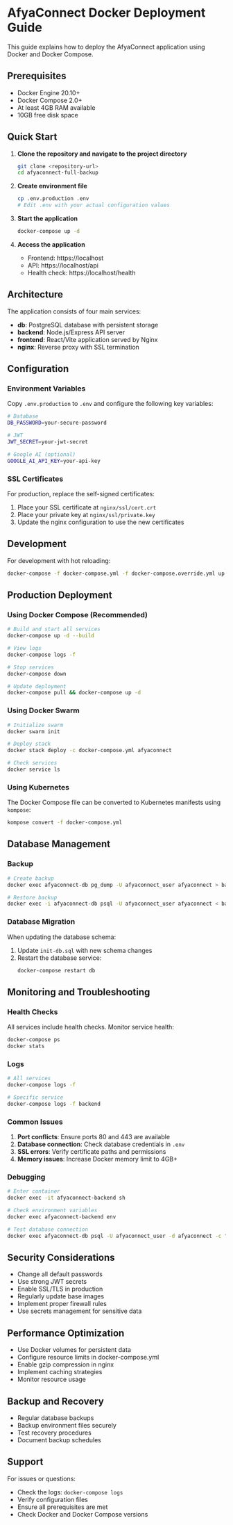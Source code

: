 # AfyaConnect Docker Deployment Guide

This guide explains how to deploy the AfyaConnect application using Docker and Docker Compose.

## Prerequisites

- Docker Engine 20.10+
- Docker Compose 2.0+
- At least 4GB RAM available
- 10GB free disk space

## Quick Start

1. **Clone the repository and navigate to the project directory**
   ```bash
   git clone <repository-url>
   cd afyaconnect-full-backup
   ```

2. **Create environment file**
   ```bash
   cp .env.production .env
   # Edit .env with your actual configuration values
   ```

3. **Start the application**
   ```bash
   docker-compose up -d
   ```

4. **Access the application**
   - Frontend: https://localhost
   - API: https://localhost/api
   - Health check: https://localhost/health

## Architecture

The application consists of four main services:

- **db**: PostgreSQL database with persistent storage
- **backend**: Node.js/Express API server
- **frontend**: React/Vite application served by Nginx
- **nginx**: Reverse proxy with SSL termination

## Configuration

### Environment Variables

Copy `.env.production` to `.env` and configure the following key variables:

```bash
# Database
DB_PASSWORD=your-secure-password

# JWT
JWT_SECRET=your-jwt-secret

# Google AI (optional)
GOOGLE_AI_API_KEY=your-api-key
```

### SSL Certificates

For production, replace the self-signed certificates:

1. Place your SSL certificate at `nginx/ssl/cert.crt`
2. Place your private key at `nginx/ssl/private.key`
3. Update the nginx configuration to use the new certificates

## Development

For development with hot reloading:

```bash
docker-compose -f docker-compose.yml -f docker-compose.override.yml up
```

## Production Deployment

### Using Docker Compose (Recommended)

```bash
# Build and start all services
docker-compose up -d --build

# View logs
docker-compose logs -f

# Stop services
docker-compose down

# Update deployment
docker-compose pull && docker-compose up -d
```

### Using Docker Swarm

```bash
# Initialize swarm
docker swarm init

# Deploy stack
docker stack deploy -c docker-compose.yml afyaconnect

# Check services
docker service ls
```

### Using Kubernetes

The Docker Compose file can be converted to Kubernetes manifests using `kompose`:

```bash
kompose convert -f docker-compose.yml
```

## Database Management

### Backup

```bash
# Create backup
docker exec afyaconnect-db pg_dump -U afyaconnect_user afyaconnect > backup.sql

# Restore backup
docker exec -i afyaconnect-db psql -U afyaconnect_user afyaconnect < backup.sql
```

### Database Migration

When updating the database schema:

1. Update `init-db.sql` with new schema changes
2. Restart the database service:
   ```bash
   docker-compose restart db
   ```

## Monitoring and Troubleshooting

### Health Checks

All services include health checks. Monitor service health:

```bash
docker-compose ps
docker stats
```

### Logs

```bash
# All services
docker-compose logs -f

# Specific service
docker-compose logs -f backend
```

### Common Issues

1. **Port conflicts**: Ensure ports 80 and 443 are available
2. **Database connection**: Check database credentials in `.env`
3. **SSL errors**: Verify certificate paths and permissions
4. **Memory issues**: Increase Docker memory limit to 4GB+

### Debugging

```bash
# Enter container
docker exec -it afyaconnect-backend sh

# Check environment variables
docker exec afyaconnect-backend env

# Test database connection
docker exec afyaconnect-db psql -U afyaconnect_user -d afyaconnect -c "SELECT version();"
```

## Security Considerations

- Change all default passwords
- Use strong JWT secrets
- Enable SSL/TLS in production
- Regularly update base images
- Implement proper firewall rules
- Use secrets management for sensitive data

## Performance Optimization

- Use Docker volumes for persistent data
- Configure resource limits in docker-compose.yml
- Enable gzip compression in nginx
- Implement caching strategies
- Monitor resource usage

## Backup and Recovery

- Regular database backups
- Backup environment files securely
- Test recovery procedures
- Document backup schedules

## Support

For issues or questions:
- Check the logs: `docker-compose logs`
- Verify configuration files
- Ensure all prerequisites are met
- Check Docker and Docker Compose versions